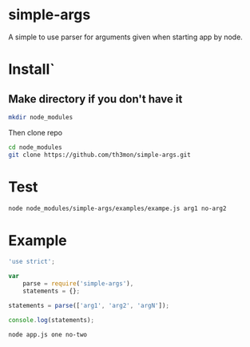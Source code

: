 # simple-args
A simple to use parser for arguments given when starting app by node.

# Install`

## Make directory if you don't have it

```bash
mkdir node_modules
```

Then clone repo
```bash
cd node_modules
git clone https://github.com/th3mon/simple-args.git
```

# Test
```bash
node node_modules/simple-args/examples/exampe.js arg1 no-arg2
```

# Example

```js
'use strict';

var
    parse = require('simple-args'),
    statements = {};

statements = parse(['arg1', 'arg2', 'argN']);

console.log(statements);
```

```bash
node app.js one no-two
```
